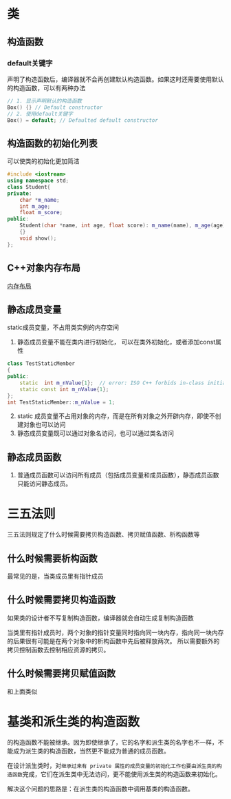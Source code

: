 # 类
## 构造函数
###  default关键字
声明了构造函数后，编译器就不会再创建默认构造函数。如果这时还需要使用默认的构造函数，可以有两种办法
```cpp
// 1. 显示声明默认的构造函数
Box() {} // Default constructor
// 2. 使用default关键字
Box() = default; // Defaulted default constructor
```

## 构造函数的初始化列表
可以使类的初始化更加简洁
```cpp
#include <iostream>
using namespace std;
class Student{
private:
    char *m_name;
    int m_age;
    float m_score;
public:
    Student(char *name, int age, float score): m_name(name), m_age(age), m_score(score)
    {}
    void show();
};
```

## C++对象内存布局
[内存布局](../memory_layout.md#c对象内存布局)

## 静态成员变量
static成员变量，不占用类实例的内存空间
1. 静态成员变量不能在类内进行初始化， 可以在类外初始化，或者添加const属性
```cpp
class TestStaticMember
{
public:
    static  int m_nValue{1};  // error: ISO C++ forbids in-class initialization of non-const static member ‘TestStaticMember::m_nValue’
    static const int m_nValue{1};
};
int TestStaticMember::m_nValue = 1;
```
2. static 成员变量不占用对象的内存，而是在所有对象之外开辟内存，即使不创建对象也可以访问
3. 静态成员变量既可以通过对象名访问，也可以通过类名访问

## 静态成员函数
1. 普通成员函数可以访问所有成员（包括成员变量和成员函数），静态成员函数只能访问静态成员。

# 三五法则
三五法则规定了什么时候需要拷贝构造函数、拷贝赋值函数、析构函数等

## 什么时候需要析构函数
最常见的是，当类成员里有指针成员

## 什么时候需要拷贝构造函数
如果类的设计者不写复制构造函数，编译器就会自动生成复制构造函数

当类里有指针成员时，两个对象的指针变量同时指向同一块内存，指向同一块内存的后果很有可能是在两个对象中的析构函数中先后被释放两次。
所以需要额外的拷贝控制函数去控制相应资源的拷贝。

## 什么时候需要拷贝赋值函数
和上面类似

# 基类和派生类的构造函数
的构造函数不能被继承。因为即使继承了，它的名字和派生类的名字也不一样，不能成为派生类的构造函数，当然更不能成为普通的成员函数。

在设计派生类时，对`继承过来有 private 属性的成员变量的初始化工作也要由派生类的构造函数`完成，它们在派生类中无法访问，更不能使用派生类的构造函数来初始化。

解决这个问题的思路是：在派生类的构造函数中调用基类的构造函数。